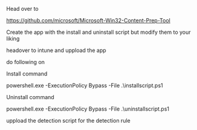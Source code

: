 
Head over to

https://github.com/microsoft/Microsoft-Win32-Content-Prep-Tool

Create the app with the install and uninstall script but modify them to your liking

headover to intune and uppload the app

do following on

Install command

powershell.exe -ExecutionPolicy Bypass -File .\installscript.ps1

Uninstall command

powershell.exe -ExecutionPolicy Bypass -File .\uninstallscript.ps1

uppload the detection script for the detection rule